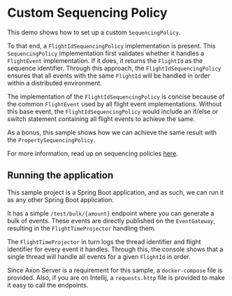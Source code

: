 # Custom Sequencing Policy

This demo shows how to set up a custom `SequencingPolicy`.

To that end, a `FlightIdSequencingPolicy` implementation is present. This `SequencingPolicy` implementation first
validates whether it handles a `FlightEvent` implementation. If it does, it returns the `FlightId` as the sequence
identifier. Through this approach, the `FlightIdSequencingPolicy` ensures that all events with the same `FlightId` will
be handled in order within a distributed environment.

The implementation of the `FlightIdSequencingPolicy` is concise because of the common `FlightEvent` used by all flight event implementations.
Without this base event, the `FlightIdSequencingPolicy` would include an if/else or switch statement containing all flight events to achieve the same.

As a bonus, this sample shows how we can achieve the same result with the `PropertySequencingPolicy`.

For more information, read up on sequencing
policies [here](https://docs.axoniq.io/reference-guide/axon-framework/events/event-processors/streaming#sequential-processing).

## Running the application

This sample project is a Spring Boot application, and as such, we can run it as any other Spring Boot application.

It has a simple `/test/bulk/{amount}` endpoint where you can generate a bulk of events.
These events are directly published on the `EventGateway`, resulting in the `FlightTimeProjector` handling them.

The `FlightTimeProjector` in turn logs the thread identifier and flight identifier for every event it handles.
Through this, the console shows that a single thread will handle all events for a given `FlightId` in order.

Since Axon Server is a requirement for this sample, a `docker-compose` file is provided.
Also, if you are on Intellij, a `requests.http` file is provided to make it easy to call the endpoints.
